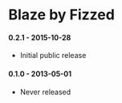 Blaze by Fizzed
==========================

#### 0.2.1 - 2015-10-28

 - Initial public release

#### 0.1.0 - 2013-05-01

 - Never released
